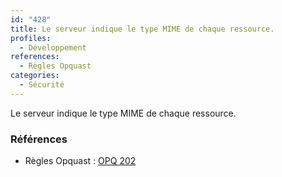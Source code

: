 ```yaml
---
id: "428"
title: Le serveur indique le type MIME de chaque ressource.
profiles:
  - Développement
references:
  - Règles Opquast
categories:
  - Sécurité
---
```


Le serveur indique le type MIME de chaque ressource.

### Références

*   Règles Opquast : [OPQ 202](https://checklists.opquast.com/fr/assurance-qualite-web/le-serveur-indique-le-type-mime-de-chaque-ressource)
